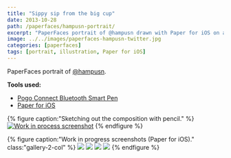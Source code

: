 ```yaml
---
title: "Sippy sip from the big cup"
date: 2013-10-28
path: /paperfaces/hampusn-portrait/
excerpt: "PaperFaces portrait of @hampusn drawn with Paper for iOS on an iPad."
image: ../../images/paperfaces-hampusn-twitter.jpg
categories: [paperfaces]
tags: [portrait, illustration, Paper for iOS]
---
```


PaperFaces portrait of [@hampusn](https://twitter.com/hampusn).

**Tools used:**

- [Pogo Connect Bluetooth Smart Pen](https://www.amazon.com/gp/product/B009K448L4/ref=as_li_ss_tl?ie=UTF8&camp=1789&creative=390957&creativeASIN=B009K448L4&linkCode=as2&tag=mademist-20)
- [Paper for iOS](https://paper.bywetransfer.com/)

{% figure caption:"Sketching out the composition with pencil." %}
[![Work in process screenshot](../../images/paperfaces-hampusn-process-1-750.jpg)](../../images/paperfaces-hampusn-process-1-lg.jpg)
{% endfigure %}

{% figure caption:"Work in progress screenshots (Paper for iOS)." class:"gallery-2-col" %}
[![](../../images/paperfaces-hampusn-process-2-600.jpg)](../../images/paperfaces-hampusn-process-2-lg.jpg)
[![](../../images/paperfaces-hampusn-process-3-600.jpg)](../../images/paperfaces-hampusn-process-3-lg.jpg)
[![](../../images/paperfaces-hampusn-process-4-600.jpg)](../../images/paperfaces-hampusn-process-4-lg.jpg)
[![](../../images/paperfaces-hampusn-process-5-600.jpg)](../../images/paperfaces-hampusn-process-5-lg.jpg)
{% endfigure %}
